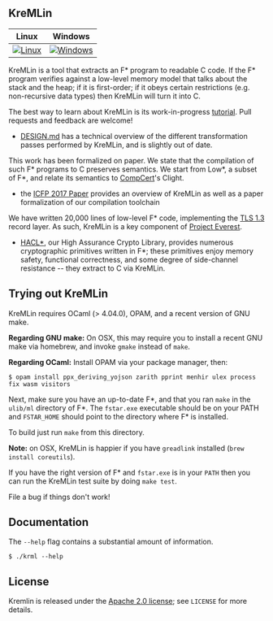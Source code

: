 KreMLin
-------

| Linux | Windows |
|---------|-------|
| [![Linux](https://msr-project-everest.visualstudio.com/Everest/_apis/build/status/Kremlin/Kremlin-Linux?branchName=taramana_ws2019)](https://msr-project-everest.visualstudio.com/Everest/_build/latest?definitionId=38&branchName=taramana_ws2019) | [![Windows](https://msr-project-everest.visualstudio.com/Everest/_apis/build/status/Kremlin/Kremlin-Windows?branchName=taramana_ws2019)](https://msr-project-everest.visualstudio.com/Everest/_build/latest?definitionId=40&branchName=taramana_ws2019) |

KreMLin is a tool that extracts an F\* program to readable C code. If the F\*
program verifies against a low-level memory model that talks about the stack and
the heap; if it is first-order; if it obeys certain restrictions (e.g.
non-recursive data types) then KreMLin will turn it into C.

The best way to learn about KreMLin is its work-in-progress
[tutorial](https://fstarlang.github.io/lowstar/html/). Pull requests and
feedback are welcome!

- [DESIGN.md](DESIGN.md) has a technical overview of the different
  transformation passes performed by KreMLin, and is slightly out of date.

This work has been formalized on paper. We state that the compilation of
such F\* programs to C preserves semantics. We start from Low\*, a subset of
F\*, and relate its semantics to [CompCert](http://compcert.inria.fr/)'s Clight.
- the [ICFP 2017 Paper] provides an overview of KreMLin as well
  as a paper formalization of our compilation toolchain

We have written 20,000 lines of low-level F\* code, implementing the [TLS
1.3](https://tlswg.github.io/tls13-spec/) record layer. As such, KreMLin is a
key component of [Project Everest](https://project-everest.github.io/).
- [HACL*], our High Assurance Crypto Library, provides numerous cryptographic
  primitives written in F\*; these primitives enjoy memory safety, functional
  correctness, and some degree of side-channel resistance -- they extract to C
  via KreMLin.

[ML Workshop Paper]: https://jonathan.protzenko.fr/papers/ml16.pdf
[HACL*]: https://github.com/mitls/hacl-star/
[ICFP 2017 Paper]: https://arxiv.org/abs/1703.00053

## Trying out KreMLin

KreMLin requires OCaml (> 4.04.0), OPAM, and a recent version of GNU make.

**Regarding GNU make:** On OSX, this may require you to install a recent GNU
make via homebrew, and invoke `gmake` instead of `make`.

**Regarding OCaml:** Install OPAM via your package manager, then:

`$ opam install ppx_deriving_yojson zarith pprint menhir ulex process fix wasm visitors`

Next, make sure you have an up-to-date F\*, and that you ran `make` in the
`ulib/ml` directory of F\*. The `fstar.exe` executable should be on your PATH
and `FSTAR_HOME` should point to the directory where F\* is installed.

To build just run `make` from this directory.

**Note:** on OSX, KreMLin is happier if you have `greadlink` installed (`brew
install coreutils`).

If you have the right version of F\* and `fstar.exe` is in your `PATH` then you
can run the KreMLin test suite by doing `make test`.

File a bug if things don't work!

## Documentation

The `--help` flag contains a substantial amount of information.

```
$ ./krml --help
```

## License

Kremlin is released under the [Apache 2.0 license]; see `LICENSE` for more details.

[Apache 2.0 license]: https://www.apache.org/licenses/LICENSE-2.0
